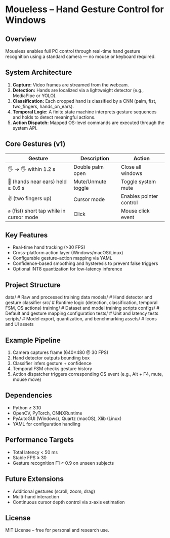 # Moueless – Hand Gesture Control for Windows

## Overview
Moueless enables full PC control through real-time hand gesture recognition using a standard camera — no mouse or keyboard required.

## System Architecture
1. **Capture:** Video frames are streamed from the webcam.  
2. **Detection:** Hands are localized via a lightweight detector (e.g., MediaPipe or YOLO).  
3. **Classification:** Each cropped hand is classified by a CNN (palm, fist, two_fingers, hands_on_ears).  
4. **Temporal Logic:** A finite state machine interprets gesture sequences and holds to detect meaningful actions.  
5. **Action Dispatch:** Mapped OS-level commands are executed through the system API.

## Core Gestures (v1)
| Gesture | Description | Action |
|----------|--------------|--------|
| 🖐️ → 🖐️ within 1.2 s | Double palm open | Close all windows |
| 🤲 (hands near ears) held ≥ 0.6 s | Mute/Unmute toggle | Toggle system mute |
| ✌️ (two fingers up) | Cursor mode | Enables pointer control |
| ✊ (fist) short tap while in cursor mode | Click | Mouse click event |

## Key Features
- Real-time hand tracking (>30 FPS)
- Cross-platform action layer (Windows/macOS/Linux)
- Configurable gesture–action mapping via YAML
- Confidence-based smoothing and hysteresis to prevent false triggers
- Optional INT8 quantization for low-latency inference

## Project Structure
data/ # Raw and processed training data
models/ # Hand detector and gesture classifier
src/ # Runtime logic (detection, classification, temporal FSM, OS actions)
training/ # Dataset and model training scripts
configs/ # Default and gesture mapping configuration
tests/ # Unit and latency tests
scripts/ # Model export, quantization, and benchmarking
assets/ # Icons and UI assets


## Example Pipeline
1. Camera captures frame (640×480 @ 30 FPS)  
2. Hand detector outputs bounding box  
3. Classifier infers gesture + confidence  
4. Temporal FSM checks gesture history  
5. Action dispatcher triggers corresponding OS event (e.g., Alt + F4, mute, mouse move)

## Dependencies
- Python ≥ 3.10  
- OpenCV, PyTorch, ONNXRuntime  
- PyAutoGUI (Windows), Quartz (macOS), Xlib (Linux)  
- YAML for configuration handling

## Performance Targets
- Total latency < 50 ms  
- Stable FPS ≥ 30  
- Gesture recognition F1 ≥ 0.9 on unseen subjects  

## Future Extensions
- Additional gestures (scroll, zoom, drag)  
- Multi-hand interaction  
- Continuous cursor depth control via z-axis estimation  

## License
MIT License – free for personal and research use.
